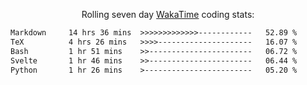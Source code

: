 <p align="center">Rolling seven day <a href="https://wakatime.com/@syrkis"/>WakaTime</a> coding stats:</p>
<!--START_SECTION:waka-->

```txt
Markdown     14 hrs 36 mins  >>>>>>>>>>>>>------------   52.89 %
TeX          4 hrs 26 mins   >>>>---------------------   16.07 %
Bash         1 hr 51 mins    >>-----------------------   06.72 %
Svelte       1 hr 46 mins    >>-----------------------   06.44 %
Python       1 hr 26 mins    >------------------------   05.20 %
```

<!--END_SECTION:waka-->
